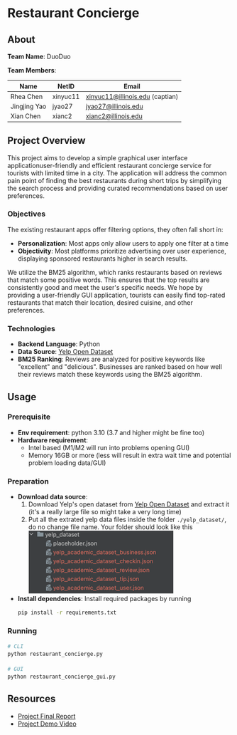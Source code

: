 # Restaurant Concierge

## About
__Team Name__: DuoDuo

__Team Members__:

| Name         | NetID    | Email                           |
|--------------|----------|---------------------------------|
| Rhea Chen    | xinyuc11 | xinyuc11@illinois.edu (captian) |
| Jingjing Yao | jyao27   | jyao27@illinois.edu             |
| Xian Chen    | xianc2   | xianc2@illinois.edu             |


## Project Overview
This project aims to develop a simple graphical user interface applicationuser-friendly and 
efficient restaurant concierge service for tourists with limited time in a city. The application 
will address the common pain point of finding the best restaurants during short trips by 
simplifying the search process and providing curated recommendations based on user preferences. 

### Objectives
The existing restaurant apps offer filtering options, they often fall short in:
- __Personalization__: Most apps only allow users to apply one filter at a time
- __Objectivity__: Most platforms prioritize advertising over user experience, displaying sponsored 
  restaurants higher in search results.

We utilize the BM25 algorithm, which ranks restaurants based on reviews that match some positive 
words. This ensures that the top results are consistently good and meet the user's specific 
needs. We hope by providing a user-friendly GUI application, tourists can easily find top-rated 
restaurants that match their location, desired cuisine, and other preferences. 

### Technologies
- __Backend Language__: Python
- __Data Source__: [Yelp Open Dataset](https://www.yelp.com/dataset)
- __BM25 Ranking__: Reviews are analyzed for positive keywords like "excellent" and "delicious". 
  Businesses are ranked based on how well their reviews match these keywords using the BM25 algorithm.

## Usage
### Prerequisite
- __Env requirement__: python 3.10 (3.7 and higher might be fine too)
- __Hardware requirement__: 
  - Intel based (M1/M2 will run into problems opening GUI)
  - Memory 16GB or more (less will result in extra wait time and potential problem loading data/GUI)

### Preparation
- __Download data source__:
  1. Download Yelp's open dataset from [Yelp Open Dataset](https://www.yelp.com/dataset) and extract 
    it (it's a really large file so might take a very long time)
  2. Put all the extrated yelp data files inside the folder `./yelp_dataset/`, do no change file 
     name. Your folder should look like this 
     ![example_yelp_folder.png](files/example_yelp_folder.png)
- __Install dependencies__: Install required packages by running  
  ```bash
  pip install -r requirements.txt
  ```

### Running
```bash
# CLI
python restaurant_concierge.py

# GUI
python restaurant_concierge_gui.py
```

## Resources
- [Project Final Report](filepath)
- [Project Demo Video]()

